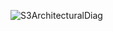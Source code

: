 ![S3ArchitecturalDiag](https://github.com/RosemaryOjwang/Resume-Template/assets/47894685/2efe1d06-1c56-47ab-8ad1-bb49f9974e87)
